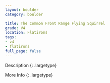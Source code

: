 ```yaml
---
layout: boulder
category: boulder

title: The Common Front Range Flying Squirrel
grade: V4
location: Flatirons
tags:
- v4
- flatirons
full_page: false
---
```



Description
{: .largetype}


More Info
{: .largetype}

